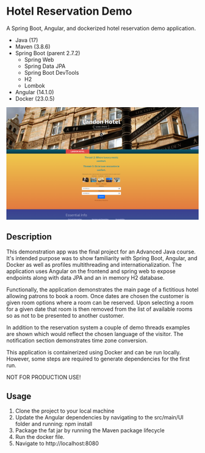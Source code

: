 # Hotel Reservation Demo
A Spring Boot, Angular, and dockerized hotel reservation demo application.
* Java (17)
* Maven (3.8.6)
* Spring Boot (parent 2.7.2)
  * Spring Web
  * Spring Data JPA
  * Spring Boot DevTools
  * H2
  * Lombok
* Angular (14.1.0)
* Docker (23.0.5)

![An image of the hotel registration demo app showing the main page of a fictitious hotel and reservation form.](/images/ScreenshotHotel.png "An image of the hotel registration demo app")

## Description
This demonstration app was the final project for an Advanced Java course. It's intended purpose was to show familiarity
with Spring Boot, Angular, and Docker as well as profiles multithreading and internationalization. The application uses
Angular on the frontend and spring web to expose endpoints along with data JPA and an in memory H2 database.  
  
Functionally, the application demonstrates the main page of a fictitious hotel allowing patrons to book a room. Once dates
are chosen the customer is given room options where a room can be reserved. Upon selecting a room for a given date that room
is then removed from the list of available rooms so as not to be presented to another customer.  
  
In addition to the reservation system a couple of demo threads examples are shown which would reflect the chosen language 
of the visitor. The notification section demonstrates time zone conversion.  
  
This application is containerized using Docker and can be run locally. However, some steps are required to generate dependencies
for the first run.

NOT FOR PRODUCTION USE!

## Usage
1. Clone the project to your local machine
2. Update the Angular dependencies by navigating to the src/main/UI folder and running: npm install
3. Package the fat jar by running the Maven package lifecycle
4. Run the docker file.
5. Navigate to http://localhost:8080